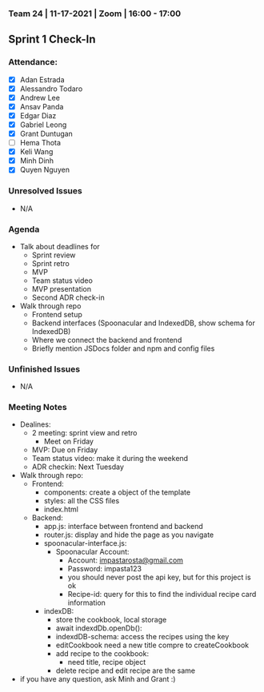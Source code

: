 ### Team 24 | 11-17-2021 | Zoom | 16:00 - 17:00

## Sprint 1 Check-In

### Attendance:

- [x] Adan Estrada
- [x] Alessandro Todaro
- [x] Andrew Lee
- [x] Ansav Panda
- [x] Edgar Diaz
- [x] Gabriel Leong
- [x] Grant Duntugan
- [ ] Hema Thota
- [x] Keli Wang
- [x] Minh Dinh
- [x] Quyen Nguyen

### Unresolved Issues
- N/A

### Agenda
- Talk about deadlines for 
  - Sprint review
  - Sprint retro
  - MVP
  - Team status video
  - MVP presentation
  - Second ADR check-in
- Walk through repo 
  - Frontend setup
  - Backend interfaces (Spoonacular and IndexedDB, show schema for IndexedDB)
  - Where we connect the backend and frontend
  - Briefly mention JSDocs folder and npm and config files

### Unfinished Issues
- N/A

### Meeting Notes
- Dealines: 
  - 2 meeting: sprint view and retro 
    - Meet on Friday
  - MVP: Due on Friday 
  - Team status video: make it during the weekend
  - ADR checkin: Next Tuesday
- Walk through repo:
  - Frontend: 
    - components: create a object of the template 
    - styles: all the CSS files
    - index.html
  - Backend:
    - app.js: interface between frontend and backend
    - router.js: display and hide the page as you navigate
    - spoonacular-interface.js: 
      - Spoonacular Account:
        - Account: impastarosta@gmail.com
        - Password: impasta123
        - you should never post the api key, but for this project is ok
        - Recipe-id: query for this to find the individual recipe card information 
    - indexDB:
      - store the cookbook, local storage
      - await indexdDb.openDb(): 
      - indexdDB-schema: access the recipes using the key
      - editCookbook need a new title compre to createCookbook
      - add recipe to the cookbook:
        - need title, recipe object
      - delete recipe and edit recipe are the same 
- if you have any question, ask Minh and Grant :) 

